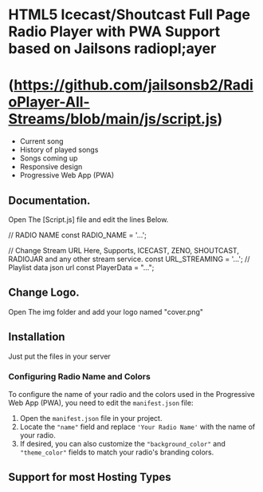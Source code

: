 # HTML5 Icecast/Shoutcast Full Page Radio Player with PWA Support based on Jailsons radiopl;ayer

# (https://github.com/jailsonsb2/RadioPlayer-All-Streams/blob/main/js/script.js)

- Current song
- History of played songs
- Songs coming up
- Responsive design
- Progressive Web App (PWA)

## Documentation.

Open The [Script.js] file and edit the lines Below.

// RADIO NAME
const RADIO_NAME = '...';

// Change Stream URL Here, Supports, ICECAST, ZENO, SHOUTCAST, RADIOJAR and any other stream service.
const URL_STREAMING = '...';
// Playlist data json url
const PlayerData = "...";

## Change Logo.

Open The img folder and add your logo named "cover.png"

## Installation

Just put the files in your server

### Configuring Radio Name and Colors

To configure the name of your radio and the colors used in the Progressive Web App (PWA), you need to edit the `manifest.json` file:

1. Open the `manifest.json` file in your project.
2. Locate the `"name"` field and replace `'Your Radio Name'` with the name of your radio.
3. If desired, you can also customize the `"background_color"` and `"theme_color"` fields to match your radio's branding colors.

## Support for most Hosting Types
